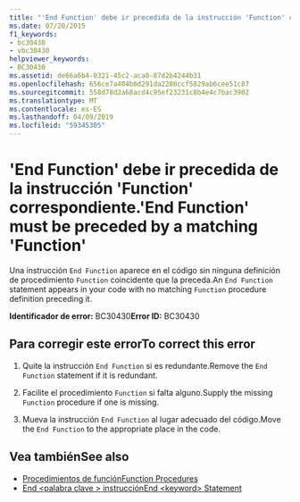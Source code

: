 ```yaml
---
title: "'End Function' debe ir precedida de la instrucción 'Function' correspondiente."
ms.date: 07/20/2015
f1_keywords:
- bc30430
- vbc30430
helpviewer_keywords:
- BC30430
ms.assetid: de66a6b4-0321-45c2-aca0-87d2b4244b31
ms.openlocfilehash: 656ce7a404b6d291da2286ccf5829ab6cee51c87
ms.sourcegitcommit: 558d78d2a68acd4c95ef23231c8b4e4c7bac3902
ms.translationtype: MT
ms.contentlocale: es-ES
ms.lasthandoff: 04/09/2019
ms.locfileid: "59345305"
---
```

# <a name="end-function-must-be-preceded-by-a-matching-function"></a><span data-ttu-id="3a7eb-102">'End Function' debe ir precedida de la instrucción 'Function' correspondiente.</span><span class="sxs-lookup"><span data-stu-id="3a7eb-102">'End Function' must be preceded by a matching 'Function'</span></span>
<span data-ttu-id="3a7eb-103">Una instrucción `End Function` aparece en el código sin ninguna definición de procedimiento `Function` coincidente que la preceda.</span><span class="sxs-lookup"><span data-stu-id="3a7eb-103">An `End Function` statement appears in your code with no matching `Function` procedure definition preceding it.</span></span>  
  
 <span data-ttu-id="3a7eb-104">**Identificador de error:** BC30430</span><span class="sxs-lookup"><span data-stu-id="3a7eb-104">**Error ID:** BC30430</span></span>  
  
## <a name="to-correct-this-error"></a><span data-ttu-id="3a7eb-105">Para corregir este error</span><span class="sxs-lookup"><span data-stu-id="3a7eb-105">To correct this error</span></span>  
  
1. <span data-ttu-id="3a7eb-106">Quite la instrucción `End Function` si es redundante.</span><span class="sxs-lookup"><span data-stu-id="3a7eb-106">Remove the `End Function` statement if it is redundant.</span></span>  
  
2. <span data-ttu-id="3a7eb-107">Facilite el procedimiento `Function` si falta alguno.</span><span class="sxs-lookup"><span data-stu-id="3a7eb-107">Supply the missing `Function` procedure if one is missing.</span></span>  
  
3. <span data-ttu-id="3a7eb-108">Mueva la instrucción `End Function` al lugar adecuado del código.</span><span class="sxs-lookup"><span data-stu-id="3a7eb-108">Move the `End Function` to the appropriate place in the code.</span></span>  
  
## <a name="see-also"></a><span data-ttu-id="3a7eb-109">Vea también</span><span class="sxs-lookup"><span data-stu-id="3a7eb-109">See also</span></span>

- [<span data-ttu-id="3a7eb-110">Procedimientos de función</span><span class="sxs-lookup"><span data-stu-id="3a7eb-110">Function Procedures</span></span>](../../visual-basic/programming-guide/language-features/procedures/function-procedures.md)
- [<span data-ttu-id="3a7eb-111">End \<palabra clave > instrucción</span><span class="sxs-lookup"><span data-stu-id="3a7eb-111">End \<keyword> Statement</span></span>](../../visual-basic/language-reference/statements/end-keyword-statement.md)
